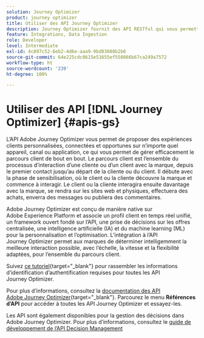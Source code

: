 ```yaml
---
solution: Journey Optimizer
product: journey optimizer
title: Utiliser des API Journey Optimizer
description: Journey Optimizer fournit des API RESTful qui vous permettent d’effectuer des opérations clés par programmation dans vos applications. Découvrez comment y accéder et comment les utiliser.
feature: Integrations, Data Ingestion
role: Developer
level: Intermediate
exl-id: 4c897c52-6eb2-4d6e-aaa9-9bd83608b2b6
source-git-commit: 64e225cdc8615e51655ef550866b67ca249a7572
workflow-type: ht
source-wordcount: '239'
ht-degree: 100%

---
```


# Utiliser des API [!DNL Journey Optimizer] {#apis-gs}

L’API Adobe Journey Optimizer vous permet de proposer des expériences clients personnalisées, connectées et opportunes sur n’importe quel appareil, canal ou application, ce qui vous permet de gérer efficacement le parcours client de bout en bout. Le parcours client est l’ensemble du processus d’interaction d’une cliente ou d’un client avec la marque, depuis le premier contact jusqu’au départ de la cliente ou du client. Il débute avec la phase de sensibilisation, où le client ou la cliente découvre la marque et commence à interagir. Le client ou la cliente interagira ensuite davantage avec la marque, se rendra sur les sites web et physiques, effectuera des achats, enverra des messages ou publiera des commentaires.

Adobe Journey Optimizer est conçu de manière native sur Adobe Experience Platform et associe un profil client en temps réel unifié, un framework ouvert fondé sur l’API, une prise de décisions sur les offres centralisée, une intelligence artificielle (IA) et du machine learning (ML) pour la personnalisation et l’optimisation. L’intégration à l’API Journey Optimizer permet aux marques de déterminer intelligemment la meilleure interaction possible, avec l’échelle, la vitesse et la flexibilité adaptées, pour l’ensemble du parcours client.

Suivez [ce tutoriel](https://developer.adobe.com/journey-optimizer-apis/references/authentication/){target="_blank"} pour rassembler les informations d’identification d’authentification requises pour toutes les API Journey Optimizer.

Pour plus d’informations, consultez la [documentation des API Adobe Journey Optimizer](https://developer.adobe.com/journey-optimizer-apis/){target="_blank"}. Parcourez le menu **Références d’API** pour accéder à toutes les API Journey Optimizer et essayez-les.

Les API sont également disponibles pour la gestion des décisions dans Adobe Journey Optimizer. Pour plus d’informations, consultez le [guide de développement de l’API Decision Management](../offers/api-reference/getting-started.md)
